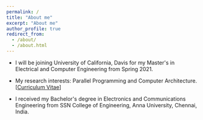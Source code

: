 ```yaml
---
permalink: /
title: "About me"
excerpt: "About me"
author_profile: true
redirect_from: 
  - /about/
  - /about.html
---
```



* I will be joining University of California, Davis for my Master's in Electrical and Computer Engineering from Spring 2021. 

* My research interests: Parallel Programming and Computer Architecture. [[Curriculum Vitae](http://marjerie.github.io/cv/)]

* I received my Bachelor's degree in Electronics and Communications Engineering from SSN College of Engineering, Anna University, Chennai, India.
